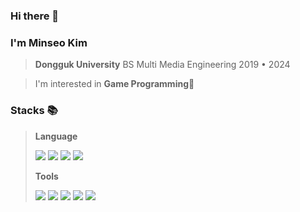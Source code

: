 ### Hi there 👋
### I'm Minseo Kim
> **Dongguk University**
> BS Multi Media Engineering
> 2019 • 2024

>I'm interested in **Game Programming**👾
> 

### Stacks 📚
>
>**Language**
>
><img src="https://img.shields.io/badge/C++-E9568E?style=plastic-square&logo=cplusplus&logoColor=white"/> <img src="https://img.shields.io/badge/C-3CBDB1?style=plastic-square&logo=c&logoColor=white"/>  <img src="https://img.shields.io/badge/Python-7B68EE?style=plastic-square&logo=Python&logoColor=white"/> <img src="https://img.shields.io/badge/Java-FFDF6F?style=plastic-square&logo=Java&logoColor=white"/> 
>
>
>**Tools**
>
><img src="https://img.shields.io/badge/Unreal Engine-000000?style=plastic-square&logo=Unreal Engine&logoColor=white"/> <img src="https://img.shields.io/badge/Unity-527FFF?style=plastic-square&logo=Unity&logoColor=white"/> <img src="https://img.shields.io/badge/Figma-A100FF?style=plastic-square&logo=Figma&logoColor=white"/> <img src="https://img.shields.io/badge/Android Studio-3DDC84?style=plastic-square&logo=Android Studio&logoColor=white"/> <img src="https://img.shields.io/badge/opencv-F96702?style=plastic-square&logo=opencv&logoColor=white"/>
<!--
**ddozakim/ddozakim** is a ✨ _special_ ✨ repository because its `README.md` (this file) appears on your GitHub profile.

Here are some ideas to get you started:

- 🔭 I’m currently working on ...
- 🌱 I’m currently learning ...
- 👯 I’m looking to collaborate on ...
- 🤔 I’m looking for help with ...
- 💬 Ask me about ...
- 📫 How to reach me: ...
- 😄 Pronouns: ...
- ⚡ Fun fact: ...
-->
